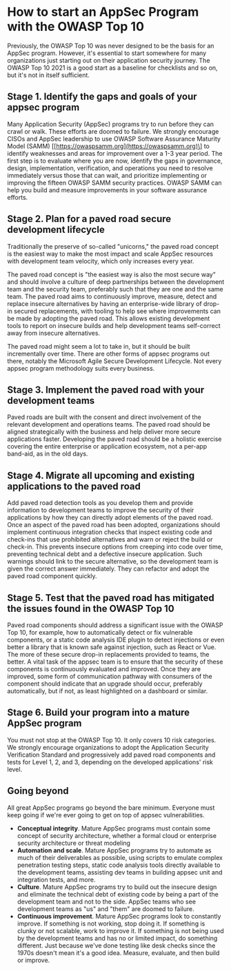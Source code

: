 # How to start an AppSec Program with the OWASP Top 10

Previously, the OWASP Top 10 was never designed to be the basis for an AppSec program. However, it's essential to start somewhere for many organizations just starting out on their application security journey. The OWASP Top 10 2021 is a good start as a baseline for checklists and so on, but it's not in itself sufficient.

## Stage 1. Identify the gaps and goals of your appsec program

Many Application Security \(AppSec\) programs try to run before they can crawl or walk. These efforts are doomed to failure. We strongly encourage CISOs and AppSec leadership to use OWASP Software Assurance Maturity Model \(SAMM\) \[[https://owaspsamm.org](https://owaspsamm.org)\] to identify weaknesses and areas for improvement over a 1-3 year period. The first step is to evaluate where you are now, identify the gaps in governance, design, implementation, verification, and operations you need to resolve immediately versus those that can wait, and prioritize implementing or improving the fifteen OWASP SAMM security practices. OWASP SAMM can help you build and measure improvements in your software assurance efforts.

## Stage 2. Plan for a paved road secure development lifecycle

Traditionally the preserve of so-called "unicorns," the paved road concept is the easiest way to make the most impact and scale AppSec resources with development team velocity, which only increases every year.

The paved road concept is "the easiest way is also the most secure way" and should involve a culture of deep partnerships between the development team and the security team, preferably such that they are one and the same team. The paved road aims to continuously improve, measure, detect and replace insecure alternatives by having an enterprise-wide library of drop-in secured replacements, with tooling to help see where improvements can be made by adopting the paved road. This allows existing development tools to report on insecure builds and help development teams self-correct away from insecure alternatives.

The paved road might seem a lot to take in, but it should be built incrementally over time. There are other forms of appsec programs out there, notably the Microsoft Agile Secure Development Lifecycle. Not every appsec program methodology suits every business.

## Stage 3. Implement the paved road with your development teams

Paved roads are built with the consent and direct involvement of the relevant development and operations teams. The paved road should be aligned strategically with the business and help deliver more secure applications faster. Developing the paved road should be a holistic exercise covering the entire enterprise or application ecosystem, not a per-app band-aid, as in the old days.

## Stage 4. Migrate all upcoming and existing applications to the paved road

Add paved road detection tools as you develop them and provide information to development teams to improve the security of their applications by how they can directly adopt elements of the paved road. Once an aspect of the paved road has been adopted, organizations should implement continuous integration checks that inspect existing code and check-ins that use prohibited alternatives and warn or reject the build or check-in. This prevents insecure options from creeping into code over time, preventing technical debt and a defective insecure application. Such warnings should link to the secure alternative, so the development team is given the correct answer immediately. They can refactor and adopt the paved road component quickly.

## Stage 5. Test that the paved road has mitigated the issues found in the OWASP Top 10

Paved road components should address a significant issue with the OWASP Top 10, for example, how to automatically detect or fix vulnerable components, or a static code analysis IDE plugin to detect injections or even better a library that is known safe against injection, such as React or Vue. The more of these secure drop-in replacements provided to teams, the better. A vital task of the appsec team is to ensure that the security of these components is continuously evaluated and improved. Once they are improved, some form of communication pathway with consumers of the component should indicate that an upgrade should occur, preferably automatically, but if not, as least highlighted on a dashboard or similar.

## Stage 6. Build your program into a mature AppSec program

You must not stop at the OWASP Top 10. It only covers 10 risk categories. We strongly encourage organizations to adopt the Application Security Verification Standard and progressively add paved road components and tests for Level 1, 2, and 3, depending on the developed applications' risk level.

## Going beyond

All great AppSec programs go beyond the bare minimum. Everyone must keep going if we're ever going to get on top of appsec vulnerabilities.

* **Conceptual integrity**. Mature AppSec programs must contain some concept of security architecture, whether a formal cloud or enterprise security architecture or threat modeling
* **Automation and scale**. Mature AppSec programs try to automate as much of their deliverables as possible, using scripts to emulate complex penetration testing steps, static code analysis tools directly available to the development teams, assisting dev teams in building appsec unit and integration tests, and more.
* **Culture**. Mature AppSec programs try to build out the insecure design and eliminate the technical debt of existing code by being a part of the development team and not to the side. AppSec teams who see development teams as "us" and "them" are doomed to failure.
* **Continuous improvement**. Mature AppSec programs look to constantly improve. If something is not working, stop doing it. If something is clunky or not scalable, work to improve it. If something is not being used by the development teams and has no or limited impact, do something different. Just because we've done testing like desk checks since the 1970s doesn't mean it's a good idea. Measure, evaluate, and then build or improve.

